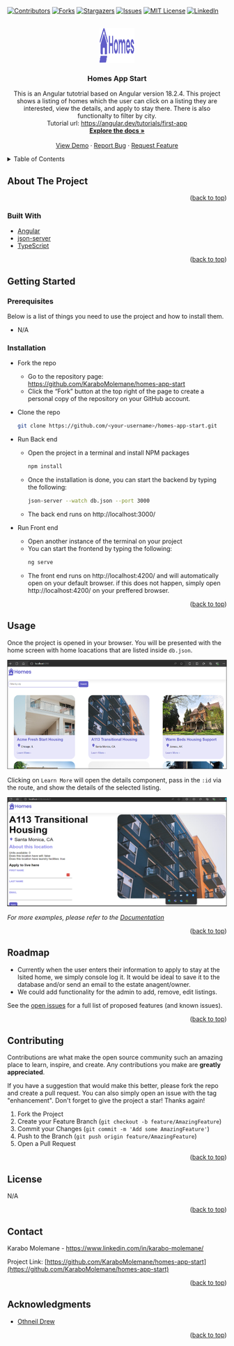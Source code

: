 <!-- Improved compatibility of back to top link: See: https://github.com/othneildrew/Best-README-Template/pull/73 -->

<a name="readme-top"></a>

[![Contributors][contributors-shield]][contributors-url]
[![Forks][forks-shield]][forks-url]
[![Stargazers][stars-shield]][stars-url]
[![Issues][issues-shield]][issues-url]
[![MIT License][license-shield]][license-url]
[![LinkedIn][linkedin-shield]][linkedin-url]

<!-- PROJECT LOGO -->
<br />
<div align="center">
  <a href="https://github.com/KaraboMolemane/homes-app-start">
    <img src="src/assets/logo.svg" alt="Logo" width="80" height="80">
  </a>

<h3 align="center">Homes App Start</h3>
  <p align="center">
    This is an Angular tutotrial based on Angular version 18.2.4. This project shows a listing of homes which the user can click on a listing they are interested, view the details, and apply to stay there. There is also functionalty to filter by city. 
    <br />  
    Tutorial url: <a href="https://angular.dev/tutorials/first-app">https://angular.dev/tutorials/first-app</a>
    <br />
    <a href="https://github.com/KaraboMolemane/homes-app-start"><strong>Explore the docs »</strong></a>
    <br />
    <br />
    <a href="https://github.com/KaraboMolemane/homes-app-start">View Demo</a>
    ·
    <a href="https://github.com/KaraboMolemane/homes-app-start/issues">Report Bug</a>
    ·
    <a href="https://github.com/KaraboMolemane/homes-app-start/issues">Request Feature</a>
  </p>
</div>

<!-- TABLE OF CONTENTS -->
<details>
  <summary>Table of Contents</summary>
  <ol>
    <li>
      <a href="#about-the-project">About The Project</a>
      <ul>
        <li><a href="#built-with">Built With</a></li>
      </ul>
    </li>
    <li>
      <a href="#getting-started">Getting Started</a>
      <ul>
        <li><a href="#prerequisites">Prerequisites</a></li>
        <li><a href="#installation">Installation</a></li>
      </ul>
    </li>
    <li><a href="#usage">Usage</a></li>
    <li><a href="#roadmap">Roadmap</a></li>
    <li><a href="#contributing">Contributing</a></li>
    <li><a href="#license">License</a></li>
    <li><a href="#contact">Contact</a></li>
    <li><a href="#acknowledgments">Acknowledgments</a></li>
  </ol>
</details>

<!-- ABOUT THE PROJECT -->

## About The Project

<p align="right">(<a href="#readme-top">back to top</a>)</p>

### Built With

- [Angular](https://angular.io/)
- [json-server]([Angular](https://www.npmjs.com/package/json-server))
- [TypeScript]([Angular](https://www.typescriptlang.org/))

<p align="right">(<a href="#readme-top">back to top</a>)</p>

<!-- GETTING STARTED -->

## Getting Started

### Prerequisites

Below is a list of things you need to use the project and how to install them.

- N/A

### Installation

- Fork the repo
   - Go to the repository page: https://github.com/KaraboMolemane/homes-app-start
   - Click the “Fork” button at the top right of the page to create a personal copy of the repository on your GitHub account.
- Clone the repo
  ```sh
  git clone https://github.com/<your-username>/homes-app-start.git

  ```
- Run Back end

  - Open the project in a terminal and install NPM packages
    ```sh
    npm install
    ```
  - Once the installation is done, you can start the backend by typing the following:
    ```sh
    json-server --watch db.json --port 3000
    ```
  - The back end runs on http://localhost:3000/

- Run Front end
  - Open another instance of the terminal on your project
  - You can start the frontend by typing the following:
    ```sh
    ng serve
    ```
  - The front end runs on http://localhost:4200/ and will automatically open on your default browser. if this does not happen, simply open http://localhost:4200/ on your preffered browser.

<p align="right">(<a href="#readme-top">back to top</a>)</p>

<!-- USAGE EXAMPLES -->

## Usage

Once the project is opened in your browser. You will be presented with the home screen with home loacations that are listed inside `db.json`.

<div align="center">
    <img src="src/assets/homes-homepage.png" alt="Logo" width="650" height="250" >
</div>

Clicking on `Learn More` will open the details component, pass in the `:id` via the route, and show the details of the selected listing.

<div align="center">
    <img src="src/assets/homes-listing-details.png" alt="Logo" width="650" height="250" >
</div>

_For more examples, please refer to the [Documentation](https://example.com)_

<p align="right">(<a href="#readme-top">back to top</a>)</p>

<!-- ROADMAP -->

## Roadmap

- Currently when the user enters their information to apply to stay at the lsited home, we simply console log it. It would be ideal to save it to the database and/or send an email to the estate anagent/owner.
- We could add functionality for the admin to add, remove, edit listings. 

See the [open issues](https://github.com/KaraboMolemane/homes-app-start/issues) for a full list of proposed features (and known issues).

<p align="right">(<a href="#readme-top">back to top</a>)</p>

<!-- CONTRIBUTING -->

## Contributing

Contributions are what make the open source community such an amazing place to learn, inspire, and create. Any contributions you make are **greatly appreciated**.

If you have a suggestion that would make this better, please fork the repo and create a pull request. You can also simply open an issue with the tag "enhancement".
Don't forget to give the project a star! Thanks again!

1. Fork the Project
2. Create your Feature Branch (`git checkout -b feature/AmazingFeature`)
3. Commit your Changes (`git commit -m 'Add some AmazingFeature'`)
4. Push to the Branch (`git push origin feature/AmazingFeature`)
5. Open a Pull Request

<p align="right">(<a href="#readme-top">back to top</a>)</p>

<!-- LICENSE -->

## License

N/A

<p align="right">(<a href="#readme-top">back to top</a>)</p>

<!-- CONTACT -->

## Contact

Karabo Molemane - https://www.linkedin.com/in/karabo-molemane/

Project Link: [https://github.com/KaraboMolemane/homes-app-start](https://github.com/KaraboMolemane/homes-app-start)

<p align="right">(<a href="#readme-top">back to top</a>)</p>

<!-- ACKNOWLEDGMENTS -->

## Acknowledgments

- [Othneil Drew](https://github.com/othneildrew/Best-README-Template)

<p align="right">(<a href="#readme-top">back to top</a>)</p>

<!-- MARKDOWN LINKS & IMAGES -->
<!-- https://www.markdownguide.org/basic-syntax/#reference-style-links -->
[contributors-shield]: https://img.shields.io/github/contributors/KaraboMolemane/authentication-manager.svg?style=for-the-badge
[contributors-url]: https://github.com/KaraboMolemane/maintenance-management/graphs/contributors
[forks-shield]: https://img.shields.io/github/forks/KaraboMolemane/authentication-manager.svg?style=for-the-badge
[forks-url]: https://github.com/KaraboMolemane/maintenance-management/network/members
[stars-shield]: https://img.shields.io/github/stars/KaraboMolemane/authentication-manager.svg?style=for-the-badge
[stars-url]: https://github.com/KaraboMolemane/maintenance-management/stargazers
[issues-shield]: https://img.shields.io/github/issues/KaraboMolemane/authentication-manager.svg?style=for-the-badge
[issues-url]: https://github.com/KaraboMolemane/maintenance-management/issues
[license-shield]: https://img.shields.io/github/license/KaraboMolemane/authentication-manager.svg?style=for-the-badge
[license-url]: https://github.com/KaraboMolemane/maintenance-management/blob/master/LICENSE.txt
[linkedin-shield]: https://img.shields.io/badge/-LinkedIn-black.svg?style=for-the-badge&logo=linkedin&colorB=555
[linkedin-url]: https://www.linkedin.com/in/karabo-molemane/
[product-screenshot]: images/screenshot.png
[Next.js]: https://img.shields.io/badge/next.js-000000?style=for-the-badge&logo=nextdotjs&logoColor=white
[Next-url]: https://nextjs.org/
[React.js]: https://img.shields.io/badge/React-20232A?style=for-the-badge&logo=react&logoColor=61DAFB
[React-url]: https://reactjs.org/
[Vue.js]: https://img.shields.io/badge/Vue.js-35495E?style=for-the-badge&logo=vuedotjs&logoColor=4FC08D
[Vue-url]: https://vuejs.org/
[Angular.io]: https://img.shields.io/badge/Angular-DD0031?style=for-the-badge&logo=angular&logoColor=white
[Angular-url]: https://angular.io/
[Svelte.dev]: https://img.shields.io/badge/Svelte-4A4A55?style=for-the-badge&logo=svelte&logoColor=FF3E00
[Svelte-url]: https://svelte.dev/
[Laravel.com]: https://img.shields.io/badge/Laravel-FF2D20?style=for-the-badge&logo=laravel&logoColor=white
[Laravel-url]: https://laravel.com
[Bootstrap.com]: https://img.shields.io/badge/Bootstrap-563D7C?style=for-the-badge&logo=bootstrap&logoColor=white
[Bootstrap-url]: https://getbootstrap.com
[JQuery.com]: https://img.shields.io/badge/jQuery-0769AD?style=for-the-badge&logo=jquery&logoColor=white
[JQuery-url]: https://jquery.com 
[expressjs.com]: https://img.shields.io/badge/Express-999D7C?style=for-the-badge&logo=express&logoColor=white
[Express-url]: https://expressjs.com
[js.devexpress.com]: https://img.shields.io/badge/DevExpress-1999AD?style=for-the-badge&logo=devexpress&logoColor=white
[devexpress-url]: https://js.devexpress.com
